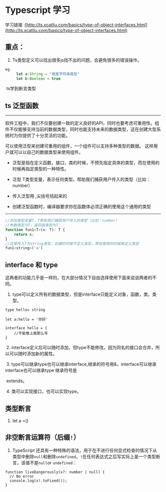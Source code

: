 # Typescript 学习

学习链接 :[http://ts.xcatliu.com/basics/type-of-object-interfaces.html](http://ts.xcatliu.com/basics/type-of-object-interfaces.html)

## 重点：

1. Ts类型定义可以找出很多js找不出的问题，会避免很多的错误操作。

```ts
eg. 
     let a:String = "我是字符串类型"
     let b:Boolean = true
```

​         ts学到断言类型 

## ts 泛型函数

***
软件工程中，我们不仅要创建一致的定义良好的API，同时也要考虑可重用性。组件不仅能够支持当前的数据类型，同时也能支持未来的数据类型，这在创建大型系统时为你提供了十分灵活的功能。

可以使用泛型来创建可重用的组件，一个组件可以支持多种类型的数据。 这样用户就可以以自己的数据类型来使用组件。

- 泛型是指在定义函数，接口，类的时候，不预先指定具体的类型，而在使用的时候再指定类型的一种特性。

- 泛型<T> T类型变量，表示任何类型。帮助我们捕获用户传入的类型（比如：number）

- 传入泛型用 <number>,尖括号括起来的

- 创建泛型函数时，编译器要求你在函数体必须正确的使用这个通用的类型
 
***

```js
//添加类型变量T，T帮助我们捕获用户传入的类型（比如：number）
//参数类型为T，返回值类型为T
function fun1<T>(x: T): T {
    return x;
}
//这里传入T为string类型，创建的时候不定义类型，等到使用的时候再定义类型
fun1<string>('a')

```

## interface 和 type 
 这两者的功能几乎是一样的，在大部分情况下自由选择使用下面来说说两者的不同。

1. type可以定义所有的数据类型，但是interface只能定义对象，函数，类，类型。

```JS
type hello= string 

let a:hello = '你好'

interface hello = {
    //不能像上面那么写
}
```

​          2. interface定义后可以随时添加，但type不能修改。因为同名的接口会合并，所以可以随时添加新的属性。

​          3. type可以继承type也可以继承interface,继承的符号用&，interface可以继承interface也可以继承type 继承符号是

​              extends。

​          4. 类可以实现接口，也可以实现type。

##      类型断言

1.   let a =<number>()

##      非空断言运算符（后缀`!`）

1. TypeScript 还具有一种特殊的语法，用于在不进行任何显式检查的情况下从类型中删除`null`和删除`undefined`。`!`在任何表达式之后写实际上是一个类型断言，该值不是`null`or `undefined`：

```
function liveDangerously(x?: number | null) {
  // No error
  console.log(x!.toFixed());
}
```

